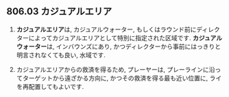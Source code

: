 ## 806.03 カジュアルエリア

1. **カジュアルエリア**は,
カジュアルウォーター,
もしくはラウンド前にディレクターによってカジュアルエリアとして特別に指定された区域です.
**カジュアルウォーター**は,
インバウンズにあり,
かつディレクターから事前にはっきりと明言されなくても良い,
水域です.

1. カジュアルエリアからの救済を得るため,
プレーヤーは,
プレーラインに沿ってターゲットから遠ざかる方向に,
かつその救済を得る最も近い位置に,
ライを再配置してもよいです.
